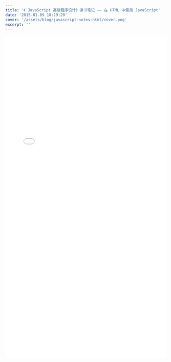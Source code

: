 ```yaml
---
title: '《 JavaScript 高级程序设计》读书笔记 —— 在 HTML 中使用 JavaScript'
date: '2015-01-09 18:29:20'
cover: '/assets/blog/javascript-notes-html/cover.png'
excerpt: ''
---
```



<embed src="/assets/blog/javascript-notes-html/javascript-in-html.pdf" width="100%" height="1000px"/>